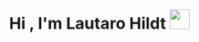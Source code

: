 <h1 align="center">Hi , I'm Lautaro Hildt <img src="https://media.giphy.com/media/hvRJCLFzcasrR4ia7z/giphy.gif" width="35"></h1>
